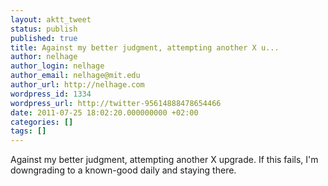 ```yaml
---
layout: aktt_tweet
status: publish
published: true
title: Against my better judgment, attempting another X u...
author: nelhage
author_login: nelhage
author_email: nelhage@mit.edu
author_url: http://nelhage.com
wordpress_id: 1334
wordpress_url: http://twitter-95614888478654466
date: 2011-07-25 18:02:20.000000000 +02:00
categories: []
tags: []
---
```

Against my better judgment, attempting another X upgrade. If this fails, I'm downgrading to a known-good daily and staying there.
